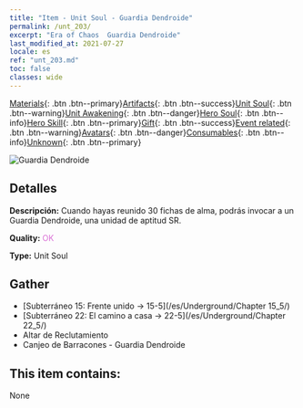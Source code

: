 ```yaml
---
title: "Item - Unit Soul - Guardia Dendroide"
permalink: /unt_203/
excerpt: "Era of Chaos  Guardia Dendroide"
last_modified_at: 2021-07-27
locale: es
ref: "unt_203.md"
toc: false
classes: wide
---
```

 [Materials](/ItemsES/){: .btn .btn--primary}[Artifacts](/ItemsES/Artifacts/){: .btn .btn--success}[Unit Soul](/ItemsES/UnitSoul/){: .btn .btn--warning}[Unit Awakening](/ItemsES/UnitAwakening/){: .btn .btn--danger}[Hero Soul](/ItemsES/HeroSoul/){: .btn .btn--info}[Hero Skill](/ItemsES/HeroSkill/){: .btn .btn--primary}[Gift](/ItemsES/Gift/){: .btn .btn--success}[Event related](/ItemsES/Events/){: .btn .btn--warning}[Avatars](/ItemsES/Avatars/){: .btn .btn--danger}[Consumables](/ItemsES/Consumables/){: .btn .btn--info}[Unknown](/ItemsES/Unknown/){: .btn .btn--primary}

 ![Guardia Dendroide](/images/u/ti_shuyao.jpg)

## Detalles
 **Descripción:** Cuando hayas reunido 30 fichas de alma, podrás invocar a un Guardia Dendroide, una unidad de aptitud SR.

 **Quality:** <span style="color: #DA70D6">OK</span>

 **Type:** Unit Soul

## Gather

*    [Subterráneo 15: Frente unido -> 15-5](/es/Underground/Chapter 15_5/) 
*    [Subterráneo 22: El camino a casa -> 22-5](/es/Underground/Chapter 22_5/) 
*    Altar de Reclutamiento 
*    Canjeo de Barracones - Guardia Dendroide 

## This item contains:

  None

